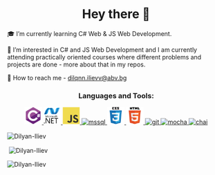 <h1 align="center">Hey there 👋</h1>

🎓 I’m currently learning C# Web & JS Web Development.

👀 I’m interested in C# and JS Web Development and I am currently attending practically oriented courses where different problems and projects are done - more about that in my repos.

📧 How to reach me - dilqnn.ilievv@abv.bg

<h3 align="center">Languages and Tools:</h3>
<p align="center"> </a> <a href="https://learn.microsoft.com/en-us/dotnet/csharp/" target="_blank" rel="noreferrer"> <img src="https://raw.githubusercontent.com/devicons/devicon/master/icons/csharp/csharp-original.svg" alt="csharp" width="40" height="40"/> </a> <a href="https://dotnet.microsoft.com/" target="_blank" rel="noreferrer"> <img src="https://raw.githubusercontent.com/devicons/devicon/master/icons/dot-net/dot-net-original-wordmark.svg" alt="dotnet" width="40" height="40"/> </a> <a href="https://developer.mozilla.org/en-US/docs/Web/JavaScript" target="_blank" rel="noreferrer"> <img src="https://raw.githubusercontent.com/devicons/devicon/master/icons/javascript/javascript-original.svg" alt="javascript" width="40" height="40"/> </a> <a href="https://www.microsoft.com/en-us/sql-server" target="_blank" rel="noreferrer"> <img src="https://www.svgrepo.com/show/303229/microsoft-sql-server-logo.svg" alt="mssql" width="40" height="40"/> </a> <a href="https://developer.mozilla.org/en-US/docs/Web/CSS" target="_blank" rel="noreferrer"> <img src="https://raw.githubusercontent.com/devicons/devicon/master/icons/css3/css3-original-wordmark.svg" alt="css3" width="40" height="40"/> </a> <a href="https://developer.mozilla.org/en-US/docs/Web/HTML" target="_blank" rel="noreferrer"> <img src="https://raw.githubusercontent.com/devicons/devicon/master/icons/html5/html5-original-wordmark.svg" alt="html5" width="40" height="40"/> </a> <a href="https://git-scm.com/" target="_blank" rel="noreferrer"> <img src="https://www.vectorlogo.zone/logos/git-scm/git-scm-icon.svg" alt="git" width="40" height="40"/> </a> <a href="https://mochajs.org" target="_blank" rel="noreferrer"> <img src="https://www.vectorlogo.zone/logos/mochajs/mochajs-icon.svg" alt="mocha" width="40" height="40"/> </a> <a href="https://www.chaijs.com/" target="_blank" rel="noreferrer"> <img src="https://www.vectorlogo.zone/logos/chaijs/chaijs-icon.svg" alt="chai" width="40" height="40"/> </a>

<p><img align="center" src="https://github-readme-stats.vercel.app/api/top-langs?username=Dilyan-Iliev&show_icons=true&locale=en&layout=compact" alt="Dilyan-Iliev" /></p>

<p>&nbsp;<img align="center" src="https://github-readme-stats.vercel.app/api?username=Dilyan-Iliev&show_icons=true&locale=en" alt="Dilyan-Iliev" /></p>

<p><img align="center" src="https://github-readme-streak-stats.herokuapp.com/?user=Dilyan-Iliev&&theme=tokyonight&hide_border=true" alt="Dilyan-Iliev" /></p>

